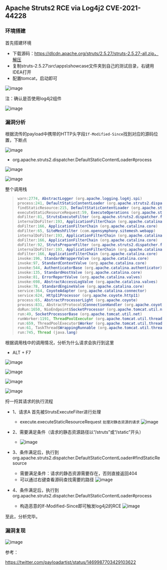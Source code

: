 

## Apache Struts2 RCE via Log4j2 CVE-2021-44228

### 环境搭建
首先搭建环境
- 下载源码：https://dlcdn.apache.org/struts/2.5.27/struts-2.5.27-all.zip，解压
- 复制struts-2.5.27\src\apps\showcase文件夹到自己的测试目录，右键用IDEA打开
- 配置tomcat，启动即可

![image](https://user-images.githubusercontent.com/55024146/145716989-360e998a-0014-44d2-b37c-cce6fd7e310e.png)

注：确认是否使用log4j2组件

![image](https://user-images.githubusercontent.com/55024146/145717003-47737614-74c3-45e8-89d4-8cd971fdee39.png)


### 漏洞分析

根据流传的payload中携带的HTTP头字段`If-Modified-Since`找到对应的源码位置，下断点

![image](https://user-images.githubusercontent.com/55024146/145717032-722780ec-d87b-4dca-af86-0354e33491fc.png)

- org.apache.struts2.dispatcher.DefaultStaticContentLoader#process

![image](https://user-images.githubusercontent.com/55024146/145717042-0b40e957-e827-40b1-a258-d89769cb1ad5.png)


![image](https://user-images.githubusercontent.com/55024146/145717306-5a735d51-7867-40b8-85d7-ed3533875387.png)

整个调用栈
> ```java
> warn:2774, AbstractLogger (org.apache.logging.log4j.spi)
> process:241, DefaultStaticContentLoader (org.apache.struts2.dispatcher)
> findStaticResource:215, DefaultStaticContentLoader (org.apache.struts2.dispatcher)
> executeStaticResourceRequest:59, ExecuteOperations (org.apache.struts2.dispatcher)
> doFilter:81, StrutsExecuteFilter (org.apache.struts2.dispatcher.filter)
> internalDoFilter:193, ApplicationFilterChain (org.apache.catalina.core)
> doFilter:166, ApplicationFilterChain (org.apache.catalina.core)
> doFilter:65, SiteMeshFilter (com.opensymphony.sitemesh.webapp)
> internalDoFilter:193, ApplicationFilterChain (org.apache.catalina.core)
> doFilter:166, ApplicationFilterChain (org.apache.catalina.core)
> doFilter:92, StrutsPrepareFilter (org.apache.struts2.dispatcher.filter)
> internalDoFilter:193, ApplicationFilterChain (org.apache.catalina.core)
> doFilter:166, ApplicationFilterChain (org.apache.catalina.core)
> invoke:196, StandardWrapperValve (org.apache.catalina.core)
> invoke:97, StandardContextValve (org.apache.catalina.core)
> invoke:544, AuthenticatorBase (org.apache.catalina.authenticator)
> invoke:135, StandardHostValve (org.apache.catalina.core)
> invoke:81, ErrorReportValve (org.apache.catalina.valves)
> invoke:698, AbstractAccessLogValve (org.apache.catalina.valves)
> invoke:78, StandardEngineValve (org.apache.catalina.core)
> service:364, CoyoteAdapter (org.apache.catalina.connector)
> service:624, Http11Processor (org.apache.coyote.http11)
> process:65, AbstractProcessorLight (org.apache.coyote)
> process:831, AbstractProtocol$ConnectionHandler (org.apache.coyote)
> doRun:1650, NioEndpoint$SocketProcessor (org.apache.tomcat.util.net)
> run:49, SocketProcessorBase (org.apache.tomcat.util.net)
> runWorker:1191, ThreadPoolExecutor (org.apache.tomcat.util.threads)
> run:659, ThreadPoolExecutor$Worker (org.apache.tomcat.util.threads)
> run:61, TaskThread$WrappingRunnable (org.apache.tomcat.util.threads)
> run:745, Thread (java.lang)
> ```

根据调用栈中的调用情况，分析为什么请求会执行到这里
- ALT + F7

![image](https://user-images.githubusercontent.com/55024146/145717438-6546ca05-c3c1-4d3c-ae6b-042906149b29.png)

![image](https://user-images.githubusercontent.com/55024146/145717545-86ceb682-0867-49d6-b538-d0a50f73930f.png)

![image](https://user-images.githubusercontent.com/55024146/145717566-8eb50b1a-b190-4c2a-8d9e-d556917f2851.png)

![image](https://user-images.githubusercontent.com/55024146/145717713-e8f50df4-3490-43d1-8c76-d01e4a1f7196.png)

捋一捋其请求的执行流程
- 1、请求A 首先被StrutsExecuteFilter进行处理
  - execute.executeStaticResourceRequest  `处理对静态资源的请求`
    ![image](https://user-images.githubusercontent.com/55024146/145718094-0007d715-0105-4d0f-8587-af4162f8e077.png)

- 2、需要满足条件（请求的静态资源路径以“/struts”或“/static”开头）
  - ![image](https://user-images.githubusercontent.com/55024146/145718186-123dd677-bb4d-438a-a77b-1b8bdd564841.png)

- 3、条件满足后，执行到org.apache.struts2.dispatcher.DefaultStaticContentLoader#findStaticResource
  - 需要满足条件：请求的静态资源需要存在，否则直接返回404
  - 可以通过右键查看源码查找需要的路径
    ![image](https://user-images.githubusercontent.com/55024146/145718469-f53027a1-6403-4b3a-b0cb-cb481ea24a53.png)
 
- 4、条件满足后，执行到org.apache.struts2.dispatcher.DefaultStaticContentLoader#process
  - 构造恶意的If-Modified-Since即可触发log4j2的RCE
  ![image](https://user-images.githubusercontent.com/55024146/145718511-bb6c8844-472f-4238-9781-dd35a4751fbf.png)
  
至此，分析完毕。

### 漏洞复现


![image](https://user-images.githubusercontent.com/55024146/145717219-5339230e-b62d-464d-ab50-4aaa995dcc12.png)


参考：

https://twitter.com/payloadartist/status/1469987703429103622



